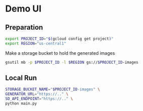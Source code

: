 # Demo UI

## Preparation

```sh
export PROJECT_ID="$(gcloud config get project)" 
export REGION="us-central1"
```

Make a storage bucket to hold the generated images

```sh
gsutil mb -p $PROJECT_ID -l $REGION gs://$PROJECT_ID-images 
```

## Local Run 

```sh
STORAGE_BUCKET_NAME="$PROJECT_ID-images" \
GENERATOR_URL="https://.." \
SD_API_ENDPOINT="https://.." \
python main.py
```